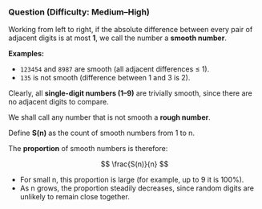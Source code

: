 ### Question (Difficulty: Medium–High)

Working from left to right, if the absolute difference between every pair of adjacent digits is at most **1**, we call the number a **smooth number**.

**Examples:**
- `123454` and `8987` are smooth (all adjacent differences ≤ 1).
- `135` is not smooth (difference between 1 and 3 is 2).

Clearly, all **single-digit numbers (1–9)** are trivially smooth, since there are no adjacent digits to compare.

We shall call any number that is not smooth a **rough number**.

Define **S(n)** as the count of smooth numbers from 1 to n.

The **proportion** of smooth numbers is therefore:

$$
\frac{S(n)}{n}
$$

- For small n, this proportion is large (for example, up to 9 it is 100%).
- As n grows, the proportion steadily decreases, since random digits are unlikely to remain close together.
